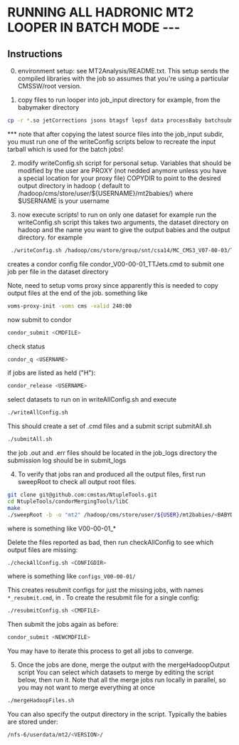 
# RUNNING ALL HADRONIC MT2 LOOPER IN BATCH MODE ---

## Instructions
0) environment setup: see MT2Analysis/README.txt.  This setup sends the compiled libraries with the job so assumes that you're using a particular CMSSW/root version.

1) copy files to run looper into job_input directory
for example, from the babymaker directory

``` bash
cp -r *.so jetCorrections jsons btagsf lepsf data processBaby batchsubmit/job_input/
```
*** note that after copying the latest source files into the job_input subdir, you must run one of the writeConfig scripts below to recreate the input tarball which is used for the batch jobs!

2) modify writeConfig.sh script for personal setup. Variables that should be modified by the user are
PROXY (not nedded anymore unless you have a special location for your proxy file)
COPYDIR to point to the desired output directory in hadoop ( default to /hadoop/cms/store/user/${USERNAME}/mt2babies/) where $USERNAME is your username

3) now execute scripts!
to run on only one dataset for example run the writeConfig.sh script 
this takes two arguments, the dataset directory on hadoop and the name
you want to give the output babies and the output directory. 
for example
``` bash
 ./writeConfig.sh /hadoop/cms/store/group/snt/csa14/MC_CMS3_V07-00-03/TTJets_MSDecaysCKM_central_Tune4C_13TeV-madgraph-tauola/merged/ V00-00-01_TTJets
```
creates a condor config file
condor_V00-00-01_TTJets.cmd
to submit one job per file in the dataset directory 

Note, need to setup voms proxy since apparently this is needed to copy output files at the end of the job.
something like
``` bash
voms-proxy-init -voms cms -valid 240:00
```
now submit to condor
``` bash
condor_submit <CMDFILE>
```
check status 
``` bash
condor_q <USERNAME>
```
if jobs are listed as held ("H"):
``` bash
condor_release <USERNAME>
```
select datasets to run on in writeAllConfig.sh and execute
``` bash
./writeAllConfig.sh
```
This should create a set of .cmd files and a submit script submitAll.sh
``` bash
./submitAll.sh
```

the job .out and .err files should be located in the job_logs directory 
the submission log should be in submit_logs

4) To verify that jobs ran and produced all the output files, first run sweepRoot to check all output root files.
``` bash
git clone git@github.com:cmstas/NtupleTools.git
cd NtupleTools/condorMergingTools/libC
make
./sweepRoot -b -o "mt2" /hadoop/cms/store/user/${USER}/mt2babies/<BABYDIRS>/*.root
```
where <BABYDIRS> is something like V00-00-01_*

Delete the files reported as bad, then run checkAllConfig to see which output files are missing:
``` bash
./checkAllConfig.sh <CONFIGDIR>
```
where <CONFIGDIR> is something like `configs_V00-00-01/`

This creates resubmit configs for just the missing jobs, with names `*_resubmit.cmd`, in <CONFIGDIR>.
To create the resubmit file for a single config:
``` bash
./resubmitConfig.sh <CMDFILE>
```
Then submit the jobs again as before:
``` bash
condor_submit <NEWCMDFILE>
```

You may have to iterate this process to get all jobs to converge.

5) Once the jobs are done, merge the output with the mergeHadoopOutput script
You can select which datasets to merge by editing the script below, then run it.
Note that all the merge jobs run locally in parallel, so you may not want to merge
everything at once
``` bash
./mergeHadoopFiles.sh
```
You can also specify the output directory in the script. Typically the babies are
stored under:
``` bash
/nfs-6/userdata/mt2/<VERSION>/
```
